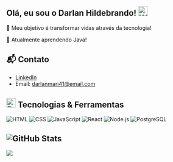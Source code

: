 ## Olá, eu sou o Darlan Hildebrando! <img src="https://raw.githubusercontent.com/Tarikul-Islam-Anik/Animated-Fluent-Emojis/master/Emojis/Hand%20gestures/Waving%20Hand.png" alt="Waving Hand" width="25" height="25" />

🌱 Meu objetivo é transformar vidas através da tecnologia!

🎯 Atualmente aprendendo Java!

## 📬 Contato
- [LinkedIn](https://www.linkedin.com/in/darlan-hildebrando-7b3a44312/)
- Email: [darlanmari41@email.com](mailto:darlanmari41@email.com)

## <img src="https://raw.githubusercontent.com/Tarikul-Islam-Anik/Animated-Fluent-Emojis/master/Emojis/Travel%20and%20places/Rocket.png" alt="Rocket" width="25" height="25" /> Tecnologias & Ferramentas

![HTML](https://img.shields.io/badge/-HTML-E34F26?logo=html5&logoColor=white)
![CSS](https://img.shields.io/badge/-CSS-1572B6?logo=css3&logoColor=white)
![JavaScript](https://img.shields.io/badge/-JavaScript-F7DF1E?logo=javascript&logoColor=black)
![React](https://img.shields.io/badge/-React-61DAFB?logo=react&logoColor=white)
![Node.js](https://img.shields.io/badge/-Node.js-339933?logo=node.js&logoColor=white)
![PostgreSQL](https://img.shields.io/badge/-PostgreSQL-4169E1?logo=postgresql&logoColor=white)

## ![GitHub Stats](https://github-readme-stats.vercel.app/api?username=DarlanHildebrando&show_icons=true&bg_color=0E1729&title_color=CCB3FF&text_color=D6D9E0&icon_color=BBD99E&border_color=4F5B66)

<img src='https://i.pinimg.com/originals/ad/fc/cd/adfccd6a72515359c1c283f912b67616.gif'/>
